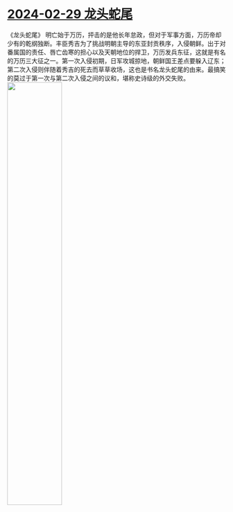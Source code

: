 # [2024-02-29 龙头蛇尾](https://github.com/myccnn/tuix40/issues/10)

《龙头蛇尾》
明亡始于万历，抨击的是他长年怠政，但对于军事方面，万历帝却少有的乾纲独断。丰臣秀吉为了挑战明朝主导的东亚封贡秩序，入侵朝鲜。出于对番属国的责任、唇亡齿寒的担心以及天朝地位的捍卫，万历发兵东征，这就是有名的万历三大征之一。第一次入侵初期，日军攻城掠地，朝鲜国王差点要躲入辽东；第二次入侵则伴随着秀吉的死去而草草收场，这也是书名龙头蛇尾的由来。最搞笑的莫过于第一次与第二次入侵之间的议和，堪称史诗级的外交失败。
<img src="https://github.com/myccnn/tuix40/assets/5852024/e73a2c10-7016-4afe-a3d3-db4d42131ef7" width="50%">